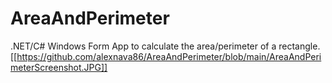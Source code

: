 # AreaAndPerimeter
.NET/C# Windows Form App to calculate the area/perimeter of a rectangle.
[[https://github.com/alexnava86/AreaAndPerimeter/blob/main/AreaAndPerimeterScreenshot.JPG]]
